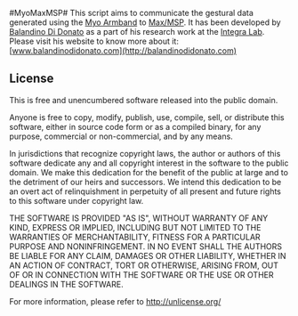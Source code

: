 #MyoMaxMSP#
This script aims to communicate the gestural data generated using the [Myo Armband](https://www.thalmic.com/en/myo/)  to [Max/MSP](https://cycling74.com/products/max/).
It has been developed by [Balandino Di Donato](http://balandinodidonato.com) as a part of his research work at the [Integra Lab](http://www.bcu.ac.uk/conservatoire/research/research-funded-projects/integra-lab).
Please visit his website to know more about it: [www.balandinodidonato.com](http://balandinodidonato.com)

## License ##

This is free and unencumbered software released into the public domain.

Anyone is free to copy, modify, publish, use, compile, sell, or
distribute this software, either in source code form or as a compiled
binary, for any purpose, commercial or non-commercial, and by any
means.

In jurisdictions that recognize copyright laws, the author or authors
of this software dedicate any and all copyright interest in the
software to the public domain. We make this dedication for the benefit
of the public at large and to the detriment of our heirs and
successors. We intend this dedication to be an overt act of
relinquishment in perpetuity of all present and future rights to this
software under copyright law.

THE SOFTWARE IS PROVIDED "AS IS", WITHOUT WARRANTY OF ANY KIND,
EXPRESS OR IMPLIED, INCLUDING BUT NOT LIMITED TO THE WARRANTIES OF
MERCHANTABILITY, FITNESS FOR A PARTICULAR PURPOSE AND NONINFRINGEMENT.
IN NO EVENT SHALL THE AUTHORS BE LIABLE FOR ANY CLAIM, DAMAGES OR
OTHER LIABILITY, WHETHER IN AN ACTION OF CONTRACT, TORT OR OTHERWISE,
ARISING FROM, OUT OF OR IN CONNECTION WITH THE SOFTWARE OR THE USE OR
OTHER DEALINGS IN THE SOFTWARE.

For more information, please refer to <http://unlicense.org/> 